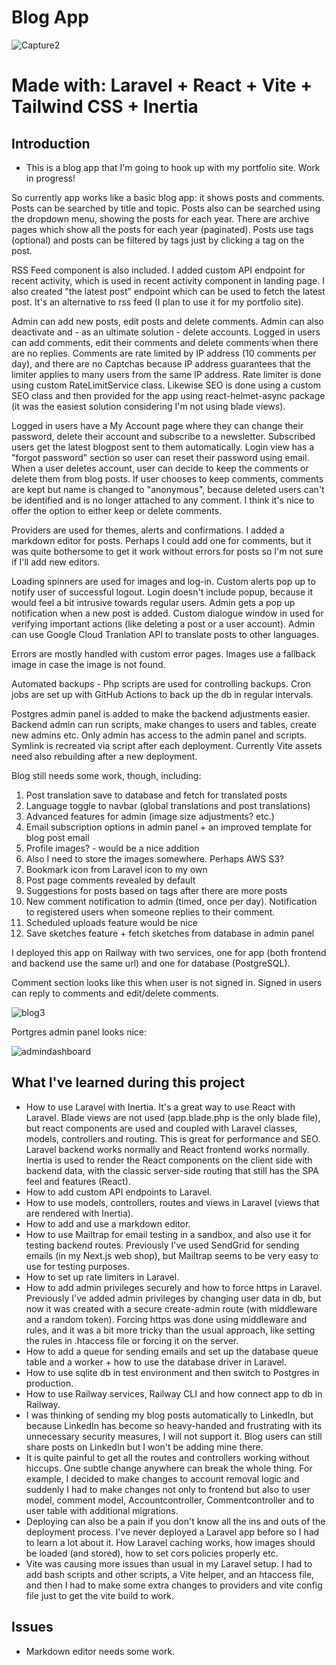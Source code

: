 # Blog App

![Capture2](https://github.com/user-attachments/assets/d7b27022-45c0-47f7-b1b8-70adfe710f4f)

# Made with: Laravel + React + Vite + Tailwind CSS + Inertia

## Introduction

- This is a blog app that I'm going to hook up with my portfolio site. Work in progress!

So currently app works like a basic blog app: it shows posts and comments. Posts can be searched by title and topic. Posts also can be searched using the dropdown menu, showing the posts for each year. There are archive pages which show all the posts for each year (paginated). Posts use tags (optional) and posts can be filtered by tags just by clicking a tag on the post.

RSS Feed component is also included. I added custom API endpoint for recent activity, which is used in recent activity component in landing page. I also created "the latest post" endpoint which can be used to fetch the latest post. It's an alternative to rss feed (I plan to use it for my portfolio site).

Admin can add new posts, edit posts and delete comments. Admin can also deactivate and - as an ultimate solution - delete accounts. Logged in users can add comments, edit their comments and delete comments when there are no replies. Comments are rate limited by IP address (10 comments per day), and there are no Captchas because IP address guarantees that the limiter applies to many users from the same IP address. Rate limiter is done using custom RateLimitService class. Likewise SEO is done using a custom SEO class and then provided for the app using react-helmet-async package (it was the easiest solution considering I'm not using blade views).

Logged in users have a My Account page where they can change their password, delete their account and subscribe to a newsletter. Subscribed users get the latest blogpost sent to them automatically. Login view has a "forgot password" section so user can reset their password using email. When a user deletes account, user can decide to keep the comments or delete them from blog posts. If user chooses to keep comments, comments are kept but name is changed to "anonymous", because deleted users can't be identified and is no longer attached to any comment. I think it's nice to offer the option to either keep or delete comments.

Providers are used for themes, alerts and confirmations. I added a markdown editor for posts. Perhaps I could add one for comments, but it was quite bothersome to get it work without errors for posts so I'm not sure if I'll add new editors.

Loading spinners are used for images and log-in. Custom alerts pop up to notify user of successful logout. Login doesn't include popup, because it would feel a bit intrusive towards regular users. Admin gets a pop up notification when a new post is added. Custom dialogue window in used for verifying important actions (like deleting a post or a user account). Admin can use Google Cloud Tranlation API to translate posts to other languages.

Errors are mostly handled with custom error pages. Images use a fallback image in case the image is not found.

Automated backups - Php scripts are used for controlling backups. Cron jobs are set up with GitHub Actions to back up the db in regular intervals.

Postgres admin panel is added to make the backend adjustments easier. Backend admin can run scripts, make changes to users and tables, create new admins etc. Only admin has access to the admin panel and scripts. Symlink is recreated via script after each deployment. Currently Vite assets need also rebuilding after a new deployment.

Blog still needs some work, though, including:

1. Post translation save to database and fetch for translated posts
2. Language toggle to navbar (global translations and post translations)
3. Advanced features for admin (image size adjustments? etc.)
4. Email subscription options in admin panel + an improved template for blog post email
5. Profile images? - would be a nice addition
6. Also I need to store the images somewhere. Perhaps AWS S3?
7. Bookmark icon from Laravel icon to my own
8. Post page comments revealed by default
9. Suggestions for posts based on tags after there are more posts
10. New comment notification to admin (timed, once per day). Notification to registered users when someone replies to their comment.
11. Scheduled uploads feature would be nice
12. Save sketches feature + fetch sketches from database in admin panel

I deployed this app on Railway with two services, one for app (both frontend and backend use the same url) and one for database (PostgreSQL).

Comment section looks like this when user is not signed in. Signed in users can reply to comments and edit/delete comments.

![blog3](https://github.com/user-attachments/assets/9b47ad5c-13f9-4858-9291-1eb1d2397d96)

Portgres admin panel looks nice:

![admindashboard](https://github.com/user-attachments/assets/0530e3cf-617f-4e1a-974d-68bf35c829f2)


## What I've learned during this project

- How to use Laravel with Inertia. It's a great way to use React with Laravel. Blade views are not used (app.blade.php is the only blade file), but react components are used and coupled with Laravel classes, models, controllers and routing. This is great for performance and SEO. Laravel backend works normally and React frontend works normally. Inertia is used to render the React components on the client side with backend data, with the classic server-side routing that still has the SPA feel and features (React).
- How to add custom API endpoints to Laravel.
- How to use models, controllers, routes and views in Laravel (views that are rendered with Inertia).
- How to add and use a markdown editor.
- How to use Mailtrap for email testing in a sandbox, and also use it for testing backend routes. Previously I've used SendGrid for sending emails (in my Next.js web shop), but Mailtrap seems to be very easy to use for testing purposes.
- How to set up rate limiters in Laravel.
- How to add admin privileges securely and how to force https in Laravel. Previously I've added admin privileges by changing user data in db, but now it was created with a secure create-admin route (with middleware and a random token). Forcing https was done using middleware and rules, and it was a bit more tricky than the usual approach, like setting the rules in .htaccess file or forcing it on the server.
- How to add a queue for sending emails and set up the database queue table and a worker + how to use the database driver in Laravel.
- How to use sqlite db in test environment and then switch to Postgres in production.
- How to use Railway services, Railway CLI and how connect app to db in Railway.
- I was thinking of sending my blog posts automatically to LinkedIn, but because LinkedIn has become so heavy-handed and frustrating with its unnecessary security measures, I will not support it. Blog users can still share posts on LinkedIn but I won't be adding mine there.
- It is quite painful to get all the routes and controllers working without hiccups. One subtle change anywhere can break the whole thing. For example, I decided to make changes to account removal logic and suddenly I had to make changes not only to frontend but also to user model, comment model, Accountcontroller, Commentcontroller and to user table with additional migrations. 
- Deploying can also be a pain if you don't know all the ins and outs of the deployment process. I've never deployed a Laravel app before so I had to learn a lot about it. How Laravel caching works, how images should be loaded (and stored), how to set cors policies properly etc.
- Vite was causing more issues than usual in my Laravel setup. I had to add bash scripts and other scripts, a Vite helper, and an htaccess file, and then I had to make some extra changes to providers and vite config file just to get the vite build to work.

## Issues

- Markdown editor needs some work.
